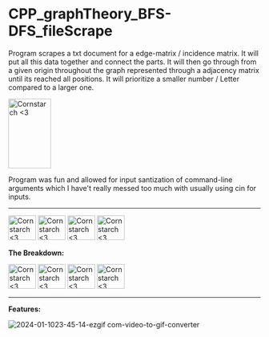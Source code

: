 # CPP_graphTheory_BFS-DFS_fileScrape
  Program scrapes a txt document for a edge-matrix / incidence matrix. It will put all this data together and connect the parts. It will then go through from a given origin throughout the graph represented through a adjacency matrix until its reached all positions. It will prioritize a smaller number / Letter compared to a larger one. 

<img src="https://github.com/Kingerthanu/CPP_graphTheory_BFS-DFS_fileScrape/assets/76754592/c471720f-e39a-4cd5-b582-d672cf55cf45" alt="Cornstarch <3" width="85" height="139">
  
  Program was fun and allowed for input santization of command-line arguments which I have't really messed too much with usually using cin for inputs.


----------------------------------------------
<img src="https://github.com/Kingerthanu/CPP_graphTheory_BFS-DFS_fileScrape/assets/76754592/3a7645d1-c279-4852-b951-d27076739362" alt="Cornstarch <3" width="55" height="49"> <img src="https://github.com/Kingerthanu/CPP_graphTheory_BFS-DFS_fileScrape/assets/76754592/3a7645d1-c279-4852-b951-d27076739362" alt="Cornstarch <3" width="55" height="49"> <img src="https://github.com/Kingerthanu/CPP_graphTheory_BFS-DFS_fileScrape/assets/76754592/3a7645d1-c279-4852-b951-d27076739362" alt="Cornstarch <3" width="55" height="49"> <img src="https://github.com/Kingerthanu/CPP_graphTheory_BFS-DFS_fileScrape/assets/76754592/3a7645d1-c279-4852-b951-d27076739362" alt="Cornstarch <3" width="55" height="49">

**The Breakdown:**




<img src="https://github.com/Kingerthanu/CPP_graphTheory_BFS-DFS_fileScrape/assets/76754592/a799d9ad-65a4-4cc2-8b18-cbf10324e899" alt="Cornstarch <3" width="55" height="49"> <img src="https://github.com/Kingerthanu/CPP_graphTheory_BFS-DFS_fileScrape/assets/76754592/a799d9ad-65a4-4cc2-8b18-cbf10324e899" alt="Cornstarch <3" width="55" height="49"> <img src="https://github.com/Kingerthanu/CPP_graphTheory_BFS-DFS_fileScrape/assets/76754592/a799d9ad-65a4-4cc2-8b18-cbf10324e899" alt="Cornstarch <3" width="55" height="49"> <img src="https://github.com/Kingerthanu/CPP_graphTheory_BFS-DFS_fileScrape/assets/76754592/a799d9ad-65a4-4cc2-8b18-cbf10324e899" alt="Cornstarch <3" width="55" height="49">

----------------------------------------------

**Features:**

  
![2024-01-1023-45-14-ezgif com-video-to-gif-converter](https://github.com/Kingerthanu/CPP_graphTheory_BFS-DFS_fileScrape/assets/76754592/f52297e3-134f-444d-9d6b-703f24ee2012)
